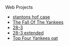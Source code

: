 Web Projects

<ul>
    <li><a href="stantons_hof_case/index.html" target="_blank">stantons hof case</a></li>
    <li><a href="the_fall_of_the_yankees/index.html" target="_blank">The Fall Of The Yankees</a></li>
    <li><a href="the_infamous_28-3/index.html" target="_blank"> 28-3</a></li>
    <li><a href="28-3_extended/index.html" target="_blank"> 28-3 extended</a></li>
    <li><a href="top_four_yankees_oat/index.html" target="_blank"> Top Four Yankees oat</a></li>
</ul>
